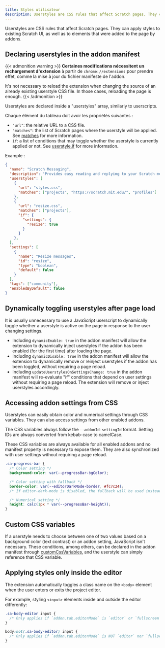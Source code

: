 ```yaml
---
title: Styles utilisateur
description: Userstyles are CSS rules that affect Scratch pages. They can apply styles to existing Scratch UI, as well as to elements that were added to the page by addons.
---
```


Userstyles are CSS rules that affect Scratch pages. They can apply styles to existing Scratch UI, as well as to elements that were added to the page by addons.


## Declaring userstyles in the addon manifest

{{< admonition warning >}}
**Certaines modifications nécessitent un rechargement d'extension** à partir de `chrome://extensions` pour prendre effet, comme la mise à jour du fichier manifeste de l'addon.

It's not necessary to reload the extension when changing the source of an already existing userstyle CSS file. In those cases, reloading the page is enough.
{{< /admonition >}}

Userstyles are declared inside a "userstyles" array, similarly to userscripts.

Chaque élément du tableau doit avoir les propriétés suivantes :
- `"url"`: the relative URL to a CSS file.
- `"matches"`: the list of Scratch pages where the userstyle will be applied. See [matches](/docs/reference/addon-manifest/#matches) for more information.
- `if`: a list of conditions that may toggle whether the userstyle is currently applied or not. See [userstyle.if](https://scratchaddons.com/docs/reference/addon-manifest/#if) for more information.

Example :
```json
{
  "name": "Scratch Messaging",
  "description": "Provides easy reading and replying to your Scratch messages.",
  "userstyles": [
    {
      "url": "styles.css",
      "matches": ["projects", "https://scratch.mit.edu/", "profiles"]
    },
    {
      "url": "resize.css",
      "matches": ["projects"],
      "if": {
        "settings": {
          "resize": true
        }
      }
    },
  ],
  "settings": [
    {
      "name": "Resize messages",
      "id": "resize",
      "type": "boolean",
      "default": false
    }
  ],
  "tags": ["community"],
  "enabledByDefault": false
}
```


## Dynamically toggling userstyles after page load

It is usually unnecessary to use a JavaScript userscript to dynamically toggle whether a userstyle is active on the page in response to the user changing settings.

- Including `dynamicEnable: true` in the addon manifest will allow the extension to dynamically inject userstyles if the addon has been enabled (for the first time) after loading the page.
- Including `dynamicDisable: true` in the addon manifest will allow the extension to dynamically remove or reinject userstyles if the addon has been toggled, without requiring a page reload.
- Including `updateUserstylesOnSettingsChange: true` in the addon manifest will re-evaluate "if" conditions that depend on user settings without requiring a page reload. The extension will remove or inject userstyles accordingly.


## Accessing addon settings from CSS

Userstyles can easily obtain color and numerical settings through CSS variables. They can also access settings from other enabled addons.

The CSS variables always follow the `--addonId-settingId` format. Setting IDs are always converted from kebab-case to camelCase.

These CSS variables are always available for all enabled addons and no manifest property is necessary to expose them. They are also synchronized with user settings without requiring a page reload.

```css
.sa-progress-bar {
  /* Color setting */
  background-color: var(--progressBar-bgColor);

  /* Color setting with fallback */
  border-color: var(--editorDarkMode-border, #fc7c24);
  /* If editor-dark-mode is disabled, the fallback will be used instead */

  /* Numerical setting */
  height: calc(1px * var(--progressBar-height));
}
```


## Custom CSS variables

If a userstyle needs to choose between one of two values based on a background color (text contrast) or an addon setting, JavaScript isn't necessary. These conditions, among others, can be declared in the addon manifest through [customCssVariables](/docs/reference/addon-manifest/#customcssvariables), and the userstyle can simply reference that CSS variable.


## Applying styles only inside the editor

The extension automatically toggles a class name on the `<body>` element when the user enters or exits the project editor.

For example, styling `<input>` elements inside and outside the editor differently:
```css
.sa-body-editor input {
  /* Only applies if `addon.tab.editorMode` is `editor` or `fullscreen` */
}

body:not(.sa-body-editor) input {
  /* Only applies if `addon.tab.editorMode` is NOT `editor` nor `fullscreen` */
}
```
